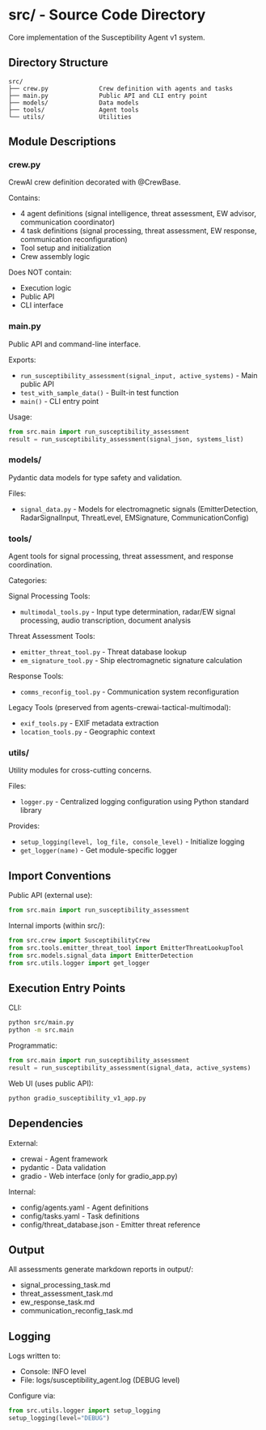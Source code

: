 # src/ - Source Code Directory

Core implementation of the Susceptibility Agent v1 system.

## Directory Structure

```
src/
├── crew.py              Crew definition with agents and tasks
├── main.py              Public API and CLI entry point
├── models/              Data models
├── tools/               Agent tools
└── utils/               Utilities
```

## Module Descriptions

### crew.py
CrewAI crew definition decorated with @CrewBase.

Contains:
- 4 agent definitions (signal intelligence, threat assessment, EW advisor, communication coordinator)
- 4 task definitions (signal processing, threat assessment, EW response, communication reconfiguration)
- Tool setup and initialization
- Crew assembly logic

Does NOT contain:
- Execution logic
- Public API
- CLI interface

### main.py
Public API and command-line interface.

Exports:
- `run_susceptibility_assessment(signal_input, active_systems)` - Main public API
- `test_with_sample_data()` - Built-in test function
- `main()` - CLI entry point

Usage:
```python
from src.main import run_susceptibility_assessment
result = run_susceptibility_assessment(signal_json, systems_list)
```

### models/
Pydantic data models for type safety and validation.

Files:
- `signal_data.py` - Models for electromagnetic signals (EmitterDetection, RadarSignalInput, ThreatLevel, EMSignature, CommunicationConfig)

### tools/
Agent tools for signal processing, threat assessment, and response coordination.

Categories:

Signal Processing Tools:
- `multimodal_tools.py` - Input type determination, radar/EW signal processing, audio transcription, document analysis

Threat Assessment Tools:
- `emitter_threat_tool.py` - Threat database lookup
- `em_signature_tool.py` - Ship electromagnetic signature calculation

Response Tools:
- `comms_reconfig_tool.py` - Communication system reconfiguration

Legacy Tools (preserved from agents-crewai-tactical-multimodal):
- `exif_tools.py` - EXIF metadata extraction
- `location_tools.py` - Geographic context

### utils/
Utility modules for cross-cutting concerns.

Files:
- `logger.py` - Centralized logging configuration using Python standard library

Provides:
- `setup_logging(level, log_file, console_level)` - Initialize logging
- `get_logger(name)` - Get module-specific logger

## Import Conventions

Public API (external use):
```python
from src.main import run_susceptibility_assessment
```

Internal imports (within src/):
```python
from src.crew import SusceptibilityCrew
from src.tools.emitter_threat_tool import EmitterThreatLookupTool
from src.models.signal_data import EmitterDetection
from src.utils.logger import get_logger
```

## Execution Entry Points

CLI:
```bash
python src/main.py
python -m src.main
```

Programmatic:
```python
from src.main import run_susceptibility_assessment
result = run_susceptibility_assessment(signal_data, active_systems)
```

Web UI (uses public API):
```bash
python gradio_susceptibility_v1_app.py
```

## Dependencies

External:
- crewai - Agent framework
- pydantic - Data validation
- gradio - Web interface (only for gradio_app.py)

Internal:
- config/agents.yaml - Agent definitions
- config/tasks.yaml - Task definitions
- config/threat_database.json - Emitter threat reference

## Output

All assessments generate markdown reports in output/:
- signal_processing_task.md
- threat_assessment_task.md
- ew_response_task.md
- communication_reconfig_task.md

## Logging

Logs written to:
- Console: INFO level
- File: logs/susceptibility_agent.log (DEBUG level)

Configure via:
```python
from src.utils.logger import setup_logging
setup_logging(level="DEBUG")
```